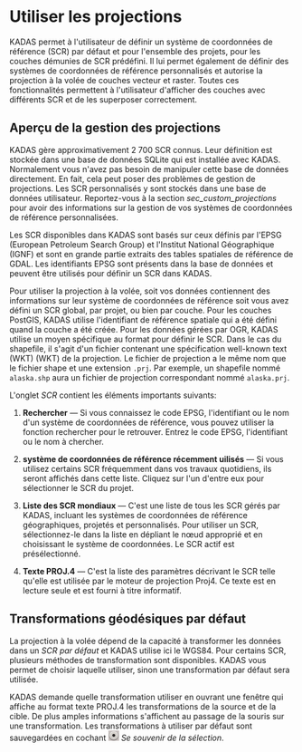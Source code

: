 # Utiliser les projections <a name="#working-with-projections"></a>

KADAS permet à l'utilisateur de définir un système de coordonnées de référence (SCR) par défaut et pour l'ensemble des projets, pour les couches démunies de SCR prédéfini. Il lui permet également de définir des systèmes de coordonnées de référence personnalisés et autorise la projection à la volée de couches vecteur et raster. Toutes ces fonctionnalités permettent à l'utilisateur d'afficher des couches avec différents SCR et de les superposer correctement.


## Aperçu de la gestion des projections <a name="#overview-of-projection-support"></a>

KADAS gère approximativement 2 700 SCR connus. Leur définition est stockée dans une base de données SQLite qui est installée avec KADAS. Normalement vous n'avez pas besoin de manipuler cette base de données directement. En fait, cela peut poser des problèmes de gestion de projections. Les SCR personnalisés y sont stockés dans une base de données utilisateur. Reportez-vous à la section *sec\_custom\_projections* pour avoir des informations sur la gestion de vos systèmes de coordonnées de référence personnalisées.

Les SCR disponibles dans KADAS sont basés sur ceux définis par l'EPSG (European Petroleum Search Group) et l'Institut National Géographique (IGNF) et sont en grande partie extraits des tables spatiales de référence de GDAL. Les identifiants EPSG sont présents dans la base de données et peuvent être utilisés pour définir un SCR dans KADAS.

Pour utiliser la projection à la volée, soit vos données contiennent des informations sur leur système de coordonnées de référence soit vous avez défini un SCR global, par projet, ou bien par couche. Pour les couches PostGIS, KADAS utilise l'identifiant de référence spatiale qui a été défini quand la couche a été créée. Pour les données gérées par OGR, KADAS utilise un moyen spécifique au format pour définir le SCR. Dans le cas du shapefile, il s'agit d'un fichier contenant une spécification well-known text (WKT) (WKT) de la projection. Le fichier de projection a le même nom que le fichier shape et une extension `.prj`. Par exemple, un shapefile nommé `alaska.shp` aura un fichier de projection correspondant nommé `alaska.prj`.

L'onglet *SCR* contient les éléments importants suivants:

1.  **Rechercher** — Si vous connaissez le code EPSG, l'identifiant ou le nom d'un système de coordonnées de référence, vous pouvez utiliser la fonction rechercher pour le retrouver. Entrez le code EPSG, l'identifiant ou le nom à chercher.

2.  **système de coordonnées de référence récemment uilisés** — Si vous utilisez certains SCR fréquemment dans vos travaux quotidiens, ils seront affichés dans cette liste. Cliquez sur l'un d'entre eux pour sélectionner le SCR du projet.

3.  **Liste des SCR mondiaux** — C'est une liste de tous les SCR gérés par KADAS, incluant les systèmes de coordonnées de référence géographiques, projetés et personnalisés. Pour utiliser un SCR, sélectionnez-le dans la liste en dépliant le nœud approprié et en choisissant le système de coordonnées. Le SCR actif est présélectionné.

4.  **Texte PROJ.4** — C'est la liste des paramètres décrivant le SCR telle qu'elle est utilisée par le moteur de projection Proj4. Ce texte est en lecture seule et est fourni à titre informatif.

## Transformations géodésiques par défaut <a name="#default-datum-transformations"></a>

La projection à la volée dépend de la capacité à transformer les données dans un *SCR par défaut* et KADAS utilise ici le WGS84. Pour certains SCR, plusieurs méthodes de transformation sont disponibles. KADAS vous permet de choisir laquelle utiliser, sinon une transformation par défaut sera utilisée.

KADAS demande quelle transformation utiliser en ouvrant une fenêtre qui affiche au format texte PROJ.4 les transformations de la source et de la cible. De plus amples informations s'affichent au passage de la souris sur une transformation. Les transformations à utiliser par défaut sont sauvegardées en cochant ![radiobuttonon](../../images/radiobuttonon.png) *Se souvenir de la sélection*.




